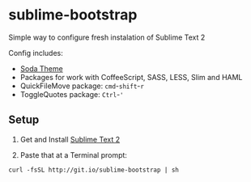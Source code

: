 # sublime-bootstrap

Simple way to configure fresh instalation of Sublime Text 2

Config includes:

- [Soda Theme](http://buymeasoda.github.com/soda-theme/)
- Packages for work with CoffeeScript, SASS, LESS, Slim and HAML
- QuickFileMove package: `cmd`-`shift`-`r`
- ToggleQuotes package: `Ctrl`-`'`

## Setup

1. Get and Install [Sublime Text 2](http://www.sublimetext.com/2)

2. Paste that at a Terminal prompt:

`curl -fsSL http://git.io/sublime-bootstrap | sh`
